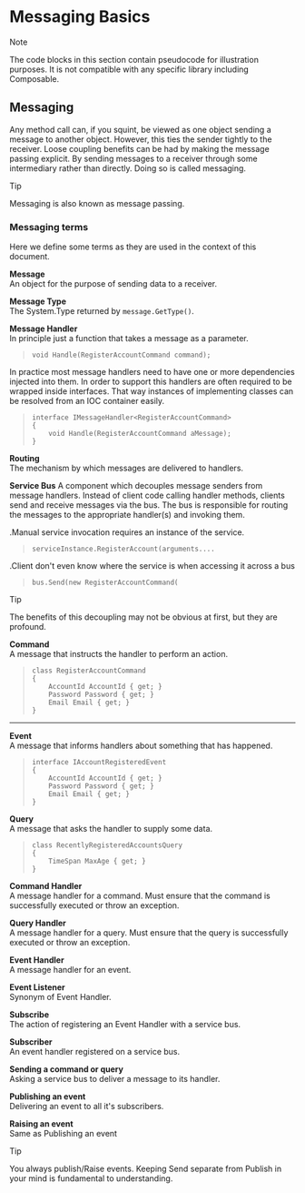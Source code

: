 # Messaging Basics
> [!NOTE]
> The code blocks in this section contain pseudocode for illustration purposes. 
> It is not compatible with any specific library including Composable.

## Messaging
Any method call can, if you squint, be viewed as one object sending a message to another object.
However, this ties the sender tightly to the receiver.
Loose coupling benefits can be had by making the message passing explicit.
By sending messages to a receiver through some intermediary rather than directly.
Doing so is called messaging.

> [!TIP]     
> Messaging is also known as message passing.

### Messaging terms
Here we define some terms as they are used in the context of this document.

**Message**  
An object for the purpose of sending data to a receiver.

**Message Type**  
The System.Type returned by `message.GetType()`.

**Message Handler**  
In principle just a function that takes a message as a parameter.

>     void Handle(RegisterAccountCommand command);

In practice most message handlers need to have one or more dependencies injected into them.
In order to support this handlers are often required to be wrapped inside interfaces.
 That way instances of implementing classes can be resolved from an IOC container easily.

>     interface IMessageHandler<RegisterAccountCommand>
>     {
>         void Handle(RegisterAccountCommand aMessage);
>     }


**Routing**  
The mechanism by which messages are delivered to handlers.

**Service Bus**
A component which decouples message senders from message handlers.
Instead of client code calling handler methods, clients send and receive messages via the bus.
The bus is responsible for routing the messages to the appropriate handler(s) and invoking them.

.Manual service invocation requires an instance of the service.
>     serviceInstance.RegisterAccount(arguments....

.Client don't even know where the service is when accessing it across a bus
>     bus.Send(new RegisterAccountCommand(

> [!TIP]
> The benefits of this decoupling may not be obvious at first, but they are profound.

**Command**  
A message that instructs the handler to perform an action.

>     class RegisterAccountCommand
>     {
>         AccountId AccountId { get; }
>         Password Password { get; }
>         Email Email { get; }
>     }
----

**Event**  
A message that informs handlers about something that has happened.
>     interface IAccountRegisteredEvent
>     {
>         AccountId AccountId { get; }
>         Password Password { get; }
>         Email Email { get; }
>     }

**Query**  
A message that asks the handler to supply some data.
>     class RecentlyRegisteredAccountsQuery
>     {
>         TimeSpan MaxAge { get; }
>     }

**Command Handler**  
A message handler for a command. Must ensure that the command is successfully executed or throw an exception.

**Query Handler**  
A message handler for a query. Must ensure that the query is successfully executed or throw an exception.

**Event Handler**  
A message handler for an event.

**Event Listener**  
Synonym of Event Handler.

**Subscribe**  
The action of registering an Event Handler with a service bus.

**Subscriber**  
An event handler registered on a service bus.

**Sending a command or query**  
Asking a service bus to deliver a message to its handler.

**Publishing an event**  
Delivering an event to all it's subscribers.

**Raising an event**  
Same as Publishing an event

> [!TIP]
> You always publish/Raise events. 
> Keeping Send separate from Publish in your mind is fundamental to understanding.